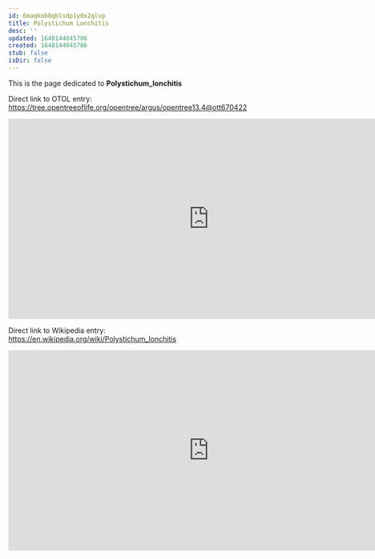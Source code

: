 ```yaml
---
id: 6maqkob8qblsdp1y0x2qlvp
title: Polystichum Lonchitis
desc: ''
updated: 1648144045706
created: 1648144045706
stub: false
isDir: false
---
```

This is the page dedicated to **Polystichum_lonchitis**


Direct link to OTOL entry: https://tree.opentreeoflife.org/opentree/argus/opentree13.4@ott670422



<html>
    <body>
    <iframe src="https://tree.opentreeoflife.org/opentree/argus/opentree13.4@ott670422"
    width="800" height="400" frameborder="0" allowfullscreen> </iframe>
    </body>
</html>
    


Direct link to Wikipedia entry: https://en.wikipedia.org/wiki/Polystichum_lonchitis



<html>
    <body>
    <iframe src="https://en.wikipedia.org/wiki/Polystichum_lonchitis"
    width="800" height="400" frameborder="0" allowfullscreen> </iframe>
    </body>
</html>
    

